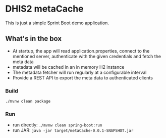 # DHIS2 metaCache

This is just a simple Sprint Boot demo application.

## What's in the box

- At startup, the app will read application.properties, connect to the mentioned server, authenticate with the given credentials and fetch the meta data
- metadata will be cached in an in memory H2 instance
- The metadata fetcher will run regularly at a configurable interval
- Provide a REST API to export the meta data to authenticated clients

### Build

`./mvnw clean package`

### Run

- run directly: `./mvnw clean spring-boot:run`
- run JAR: `java -jar target/metaCache-0.0.1-SNAPSHOT.jar`